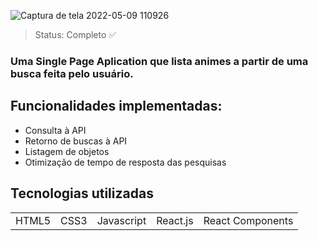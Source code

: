 ![Captura de tela 2022-05-09 110926](https://user-images.githubusercontent.com/57186828/167428779-59549e80-3f94-4764-9ffa-eb67b2a2cc5c.png)

> Status: Completo ✅
> 
### Uma Single Page Aplication que lista animes a partir de uma busca feita pelo usuário.

## Funcionalidades implementadas:
+ Consulta à API
+ Retorno de buscas à API
+ Listagem de objetos
+ Otimização de tempo de resposta das pesquisas

## Tecnologias utilizadas

<table>
  <tr>
    <td> HTML5 </td>
    <td> CSS3 </td>
    <td> Javascript </td>
    <td> React.js </td>
    <td> React Components </td>
  </tr>
</table>

